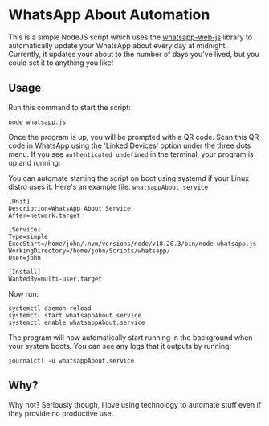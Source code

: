 # WhatsApp About Automation

This is a simple NodeJS script which uses the [whatsapp-web-js](https://github.com/pedroslopez/whatsapp-web.js) library to automatically update your WhatsApp about every day at midnight. Currently, it updates your about to the number of days you've lived, but you could set it to anything you like!

## Usage

Run this command to start the script:

```
node whatsapp.js
```

Once the program is up, you will be prompted with a QR code. Scan this QR code in WhatsApp using the 'Linked Devices' option under the three dots menu. If you see `authenticated undefined` in the terminal, your program is up and running.

You can automate starting the script on boot using systemd if your Linux distro uses it. Here's an example file:
`whatsappAbout.service`

```
[Unit]
Description=WhatsApp About Service
After=network.target

[Service]
Type=simple
ExecStart=/home/john/.nvm/versions/node/v18.20.3/bin/node whatsapp.js
WorkingDirectory=/home/john/Scripts/whatsapp/
User=john

[Install]
WantedBy=multi-user.target
```

Now run:

```
systemctl daemon-reload
systemctl start whatsappAbout.service
systemctl enable whatsappAbout.service
```

The program will now automatically start running in the background when your system boots. You can see any logs that it outputs by running:

```
journalctl -u whatsappAbout.service
```

## Why?

Why not? Seriously though, I love using technology to automate stuff even if they provide no productive use.
